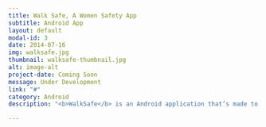 ```yaml
---
title: Walk Safe, A Women Safety App
subtitle: Android App
layout: default
modal-id: 3
date: 2014-07-16
img: walksafe.jpg
thumbnail: walksafe-thumbnail.jpg
alt: image-alt
project-date: Coming Soon
message: Under Development
link: "#"
category: Android
description: "<b>WalkSafe</b> is an Android application that’s made to aid women safety. The idea for developing WalkSafe comes from the “<b>Black Box</b>” of an aeroplane, which keeps track of all the data related to aeroplane and its functioning. WalkSafe will maintain a record of user’s location, visual data and reports it to their respective Guardian and the Police."

---
```

